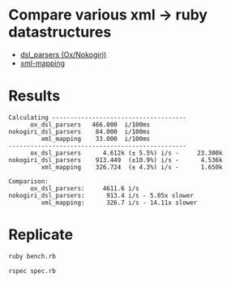 # Compare various xml -> ruby datastructures

- [dsl_parsers (Ox/Nokogiri)](https://github.com/shredder-rull/dsl_parsers)
- [xml-mapping](https://github.com/multi-io/xml-mapping)

# Results

```
Calculating -------------------------------------
      ox_dsl_parsers   466.000  i/100ms
nokogiri_dsl_parsers    84.000  i/100ms
         xml_mapping    33.000  i/100ms
-------------------------------------------------
      ox_dsl_parsers      4.612k (± 5.5%) i/s -     23.300k
nokogiri_dsl_parsers    913.449  (±10.9%) i/s -      4.536k
         xml_mapping    326.724  (± 4.3%) i/s -      1.650k

Comparison:
      ox_dsl_parsers:     4611.6 i/s
nokogiri_dsl_parsers:      913.4 i/s - 5.05x slower
         xml_mapping:      326.7 i/s - 14.11x slower
```

# Replicate

```sh
ruby bench.rb
```

```
rspec spec.rb
```
